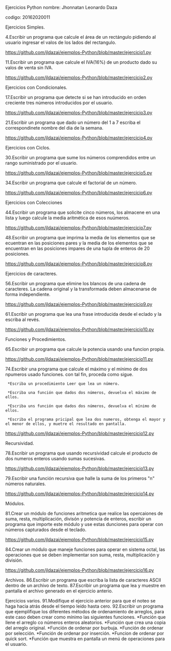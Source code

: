 Ejercicios Python
nombre: Jhonnatan Leonardo Daza

codigo: 20162020011

Ejercicios Simples.

  4.Escribir un programa que calcule el área de un rectángulo pidiendo al usuario ingresar el valos de los lados del rectangulo.
  
  https://github.com/jldazai/ejemplos-Python/blob/master/ejercicio1.py
  
  11.Escribir un programa que calcule el IVA(16%) de un producto dado su valos de venta sin IVA.
  
  https://github.com/jldazai/ejemplos-Python/blob/master/ejercicio2.py

Ejercicios con Condicionales.

  17.Escribir un programa que detecte si se han introducido en orden creciente tres números introducidos por el usuario.
  
  https://github.com/jldazai/ejemplos-Python/blob/master/ejercicio3.py
  
  21.Escribir un programa que dado un número del 1 a 7 escriba el correspondinete nombre del dia de la semana.
  
  https://github.com/jldazai/ejemplos-Python/blob/master/ejercicio4.py
  
Ejercicios con Ciclos.

  30.Escribir un programa que sume los números comprendidos entre un rango suministrado por el usuario.
  
  https://github.com/jldazai/ejemplos-Python/blob/master/ejercicio5.py
  
  34.Escribir un programa que calcule el factorial de un número.
  
  https://github.com/jldazai/ejemplos-Python/blob/master/ejercicio6.py
  
Ejercicios con Colecciones

  44.Escribir un programa que solicite cinco números, los almacene en una lista y luego calcule la media aritmética de esos nuúmeros.
  
  https://github.com/jldazai/ejemplos-Python/blob/master/ejercicio7.py
  
  48.Escribir un programa que imprima la media de los elementos que se ecuentran en las posiciones pares y la media de los elementos que se encuentran en las posiciones impares de una tupla  de enteros de 20 posiciones.
  
  https://github.com/jldazai/ejemplos-Python/blob/master/ejercicio8.py
  
  
Ejercicios de caracteres.

  56.Escribir un programa que elimine los blancos de una cadena de caracteres. La cadena original y la transformada deben almacenarse de forma independiente.
  
  https://github.com/jldazai/ejemplos-Python/blob/master/ejercicio9.py
  
  61.Escribir un programa que lea una frase introducida desde el eclado y la escriba al revés.
  
  https://github.com/jldazai/ejemplos-Python/blob/master/ejercicio10.py
  
  
Funciones y Procedimientos.

  65.Escribir un programa que calcule la potencia usando una funcion propia.
  
  https://github.com/jldazai/ejemplos-Python/blob/master/ejercicio11.py
  
  74.Escribir una programa que calcule el máximo y el mínimo de dos npumeros usado funciones.
     con tal fin, proceda como sigue.
     
     *Escriba un procedimiento Leer que lea un número.
     
     *Escriba una función que dados dos números, devuelva el máximo de ellos.
     
     *Escriba uns función que dados dos números, devuelva el mínimo de ellos.
     
     *Escriba el programa pricipal que lea dos numeros, obtenga el mayor y el menor de ellos, y muetre el resultado en pantalla.
     
   https://github.com/jldazai/ejemplos-Python/blob/master/ejercicio12.py
     
Recursividad.

  78.Escribir un programa que usando recursividad calcule el producto de dos numeros enteros usando sumas sucesivas.
  
  https://github.com/jldazai/ejemplos-Python/blob/master/ejercicio13.py
  
  79.Escribir una función recursiva que halle la suma de los primeros "n" números naturales.
  
  https://github.com/jldazai/ejemplos-Python/blob/master/ejercicio14.py
  
  
Módulos.

  81.Crear un módulo de funciones aritmetica que realice las opercaiones de suma, resta, multiplicación, divisón y potencia de enteros, escribir un programa que importe este módulo y use estas dunciones para operar con números capturados desde el teclado.
  
  https://github.com/jldazai/ejemplos-Python/blob/master/ejercicio15.py
  
  84.Crear un módulo que maneje funciones para operar en sistema octal, las operaciones que se deben implementar son suma, resta, multiplicación y división.
  
  https://github.com/jldazai/ejemplos-Python/blob/master/ejercicio16.py
  
Archivos.
  86.Escribir un programa que escriba la lista de caracteres ASCII dentro de un archivo de texto.
  87.Escribir un programa que lea y muestre en pantalla el archivo generado en el ejercicio anterio.

Ejercicios varios.
  91.Modifique el ejercicio anterior para que el noteo se haga hacia atrás desde el tiempo leído hasta cero.
  92.Escribir un programa que ejemplifique los diferentes métodos de ordenamiento de arreglos, para este caso deben crear como mínimo las siguientes funciones.
    *Función que llene el arreglo co números enteros aleatorios.
    *Función que crea una copia del arreglo original.
    *Función de ordenar por burbuja.
    *Función de ordenar por selección.
    *Función de ordenar por inserción.
    *Funcion de ordenar por quick sort.
    *Función que muestra en pantalla un menú de operaciones para el usuario.
